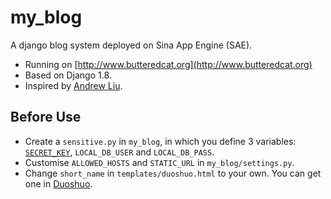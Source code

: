 # my_blog
A django blog system deployed on Sina App Engine (SAE).

* Running on [http://www.butteredcat.org](http://www.butteredcat.org)
* Based on Django 1.8.
* Inspired by [Andrew Liu](https://www.gitbook.com/book/andrew-liu/django-blog/details).

## Before Use
* Create a `sensitive.py` in `my_blog`, in which you define 3 variables: [`SECRET_KEY`](https://docs.djangoproject.com/en/dev/ref/settings/#secret-key), `LOCAL_DB_USER` and `LOCAL_DB_PASS`.
* Customise `ALLOWED_HOSTS` and `STATIC_URL` in `my_blog/settings.py`.
* Change `short_name` in `templates/duoshuo.html` to your own. You can get one in [Duoshuo](http://duoshuo.com).
